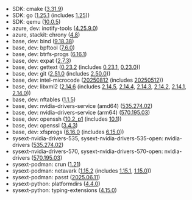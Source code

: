 - SDK: cmake ([3.31.9](https://cmake.org/cmake/help/v3.31/release/3.31.html#id1))
- SDK: go ([1.25.1](https://go.dev/doc/devel/release#go1.25.minor) (includes [1.25](https://go.dev/doc/go1.25)))
- SDK: qemu ([10.0.5](https://wiki.qemu.org/ChangeLog/10.0))
- azure, dev: inotify-tools ([4.25.9.0](https://github.com/inotify-tools/inotify-tools/releases/tag/4.25.9.0))
- azure, stackit: chrony ([4.8](https://gitlab.com/chrony/chrony/-/raw/4.8/NEWS))
- base, dev: bind ([9.18.38](https://bind9.readthedocs.io/en/v9.18.38/notes.html#notes-for-bind-9-18-38))
- base, dev: bpftool ([7.6.0](https://github.com/libbpf/bpftool/releases/tag/v7.6.0))
- base, dev: btrfs-progs ([6.16.1](https://github.com/kdave/btrfs-progs/releases/tag/v6.16.1))
- base, dev: expat ([2.7.3](https://raw.githubusercontent.com/libexpat/libexpat/refs/tags/R_2_7_3/expat/Changes))
- base, dev: gettext ([0.23.2](https://gitweb.git.savannah.gnu.org/gitweb/?p=gettext.git;a=blob_plain;f=NEWS;h=a5cc8a63eb4f06e4a1171afda862812feb67d693;hb=e8e6cb71aec0de1f5758ac21327bb8cd69e33731) (includes [0.23.1](https://gitweb.git.savannah.gnu.org/gitweb/?p=gettext.git;a=blob_plain;f=NEWS;h=4aafedf9b10a66891838e1f35c7af020c6124ee0;hb=d9b0432a825bfe3fc72f9a081d295a9528cd8aac), [0.23.0](https://gitweb.git.savannah.gnu.org/gitweb/?p=gettext.git;a=blob_plain;f=NEWS;h=9d87d45408f510d15856a1dda8a9376573f0a9c5;hb=c12b25dc82104691ca80c4da1cbc538fcab42bf5)))
- base, dev: git ([2.51.0](https://github.com/git/git/blob/v2.51.0/Documentation/RelNotes/2.51.0.adoc) (includes [2.50.0](https://github.com/git/git/blob/v2.50.0/Documentation/RelNotes/2.50.0.adoc)))
- base, dev: intel-microcode ([20250812](https://github.com/intel/Intel-Linux-Processor-Microcode-Data-Files/releases/tag/microcode-20250812) (includes [20250512](https://github.com/intel/Intel-Linux-Processor-Microcode-Data-Files/releases/tag/microcode-20250512)))
- base, dev: libxml2 ([2.14.6](https://gitlab.gnome.org/GNOME/libxml2/-/releases/v2.14.6) (includes [2.14.5](https://gitlab.gnome.org/GNOME/libxml2/-/releases/v2.14.5), [2.14.4](https://gitlab.gnome.org/GNOME/libxml2/-/releases/v2.14.4), [2.14.3](https://gitlab.gnome.org/GNOME/libxml2/-/releases/v2.14.3), [2.14.2](https://gitlab.gnome.org/GNOME/libxml2/-/releases/v2.14.2), [2.14.1](https://gitlab.gnome.org/GNOME/libxml2/-/releases/v2.14.1), [2.14.0](https://gitlab.gnome.org/GNOME/libxml2/-/releases/v2.14.0)))
- base, dev: nftables ([1.1.5](https://www.netfilter.org/projects/nftables/files/changes-nftables-1.1.5.txt))
- base, dev: nvidia-drivers-service (amd64) ([535.274.02](https://docs.nvidia.com/datacenter/tesla/tesla-release-notes-535-274-02/index.html))
- base, dev: nvidia-drivers-service (arm64) ([570.195.03](https://docs.nvidia.com/datacenter/tesla/tesla-release-notes-570-195-03/index.html))
- base, dev: openssh ([10.2_p1](https://www.openssh.com/txt/release-10.2) (includes [10.1](https://www.openssh.com/txt/release-10.1)))
- base, dev: openssl ([3.4.3](https://github.com/openssl/openssl/releases/tag/openssl-3.4.3))
- base, dev: xfsprogs ([6.16.0](https://web.git.kernel.org/pub/scm/fs/xfs/xfsprogs-dev.git/tree/doc/CHANGES?h=v6.16.0) (includes [6.15.0](https://web.git.kernel.org/pub/scm/fs/xfs/xfsprogs-dev.git/tree/doc/CHANGES?h=v6.15.0)))
- sysext-nvidia-drivers-535, sysext-nvidia-drivers-535-open: nvidia-drivers ([535.274.02](https://docs.nvidia.com/datacenter/tesla/tesla-release-notes-535-274-02/index.html))
- sysext-nvidia-drivers-570, sysext-nvidia-drivers-570-open: nvidia-drivers ([570.195.03](https://docs.nvidia.com/datacenter/tesla/tesla-release-notes-570-195-03/index.html))
- sysext-podman: crun ([1.21](https://github.com/containers/crun/releases/tag/1.21))
- sysext-podman: netavark ([1.15.2](https://github.com/containers/netavark/releases/tag/v1.15.2) (includes [1.15.1](https://github.com/containers/netavark/releases/tag/v1.15.1), [1.15.0](https://github.com/containers/netavark/releases/tag/v1.15.0)))
- sysext-podman: passt ([2025.06.11](https://archives.passt.top/passt-user/20250611175947.7d540ddc@elisabeth/T/#u))
- sysext-python: platformdirs ([4.4.0](https://github.com/tox-dev/platformdirs/releases/tag/4.4.0))
- sysext-python: typing-extensions ([4.15.0](https://raw.githubusercontent.com/python/typing_extensions/refs/tags/4.15.0/CHANGELOG.md))
